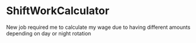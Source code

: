 # ShiftWorkCalculator
 New job required me to calculate my wage due to having different amounts depending on day or night rotation
